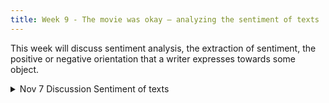 ```yaml
---
title: Week 9 - The movie was okay – analyzing the sentiment of texts
---
```


This week will discuss sentiment analysis, the extraction of sentiment, the positive or negative orientation that a writer expresses towards some object.

<details>
  <summary class="session-summary">
    <span class="date-label"> Nov 7</span>
    <span class="label label-blue">Discussion</span>
    <span class="session-title">Sentiment of texts</span>
  </summary>
  <div markdown="1">
- [Slides coming soon]
- Readings coming soon
 - [Speech and Language Processing, An Introduction to Natural Language Processing, Computational Linguistics, and Speech Recognition with Language Models](https://app.perusall.com/courses/training-computers-to-understand-african-languages/chapter_4-48170324) Third Edition by Daniel Jurafsky, James H. Martin. 
    - Read Chapter 4 about sentiment analysis, no need to go in details of the algorithms.
    - [Muhammad et al., AfriSenti: A Twitter Sentiment Analysis Benchmark for African Languages](https://app.perusall.com/courses/training-computers-to-understand-african-languages/afrisent), Read the abstract and introduction about sentiment analysis for African languages, section 4 about data collects and processing, and Section 5 about data annotation challenges 
    - [YOSM: A NEW YOR `UB ´A SENTIMENT CORPUS FOR MOVIE REVIEWS](https://arxiv.org/pdf/2204.09711) Try to answer what is the contribution of this paper. 

</div>
</details>
